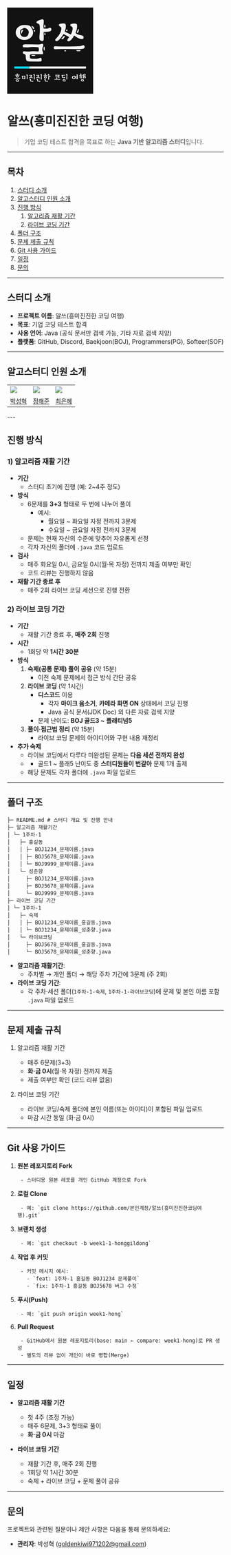 ![배너 이미지](./image/banner.png)

# 알쓰(흥미진진한 코딩 여행)

> 기업 코딩 테스트 합격을 목표로 하는 **Java 기반 알고리즘 스터디**입니다.

---

## 목차

1. [스터디 소개](#스터디-소개)  
2. [알고스터디 인원 소개](#알고스터디-인원-소개)  
3. [진행 방식](#진행-방식)  
   1. [알고리즘 재활 기간](#1-알고리즘-재활-기간)  
   2. [라이브 코딩 기간](#2-라이브-코딩-기간)  
4. [폴더 구조](#폴더-구조)  
5. [문제 제출 규칙](#문제-제출-규칙)  
6. [Git 사용 가이드](#git-사용-가이드)  
7. [일정](#일정)  
8. [문의](#문의)

---

## 스터디 소개

- **프로젝트 이름**: 알쓰(흥미진진한 코딩 여행)
- **목표**: 기업 코딩 테스트 합격
- **사용 언어**: Java (공식 문서만 검색 가능, 기타 자료 검색 지양)
- **플랫폼**: GitHub, Discord, Baekjoon(BOJ), Programmers(PG), Softeer(SOF)

---

## 알고스터디 인원 소개

<table>
  <tr>
    <td>
        <a href="https://github.com/goldenkiwi-hyeuk">
            <img src="https://avatars.githubusercontent.com/u/95901686?s=96&v=4" width="100px" />
        </a>
    </td>
    <td>
        <a href="https://github.com/jun-23">
            <img src="https://avatars.githubusercontent.com/u/78009502?v=4" width="100px" />
        </a>
    </td>
    <td>
        <a href="https://github.com/EH05">
            <img src="https://avatars.githubusercontent.com/u/133950134?v=4" width="100px" />
        </a>
    </td>
  </tr>

  <tr> 
    <td align="center"><a href="https://github.com/goldenkiwi-hyeuk">박성혁</a></td>
    <td align="center"><a href="https://github.com/jun-23">정해준</a></td>
    <td align="center"><a href="https://github.com/gyungmean">최은혜</a></td>
  </tr>
</table>
---

## 진행 방식

### 1) 알고리즘 재활 기간
- **기간**  
  - 스터디 초기에 진행 (예: 2~4주 정도)
- **방식**  
  - 6문제를 **3+3** 형태로 두 번에 나누어 풀이  
    - 예시:  
      - 월요일 ~ 화요일 자정 전까지 3문제  
      - 수요일 ~ 금요일 자정 전까지 3문제
  - 문제는 현재 자신의 수준에 맞추어 자유롭게 선정
  - 각자 자신의 폴더에 `.java` 코드 업로드  
- **검사**  
  - 매주 화요일 0시, 금요일 0시(월·목 자정) 전까지 제출 여부만 확인  
  - 코드 리뷰는 진행하지 않음  
- **재활 기간 종료 후**  
  - 매주 2회 라이브 코딩 세션으로 진행 전환

### 2) 라이브 코딩 기간
- **기간**  
  - 재활 기간 종료 후, **매주 2회** 진행
- **시간**  
  - 1회당 약 **1시간 30분**
- **방식**  
  1. **숙제(공통 문제) 풀이 공유** (약 15분)  
     - 이전 숙제 문제에서 접근 방식 간단 공유  
  2. **라이브 코딩** (약 1시간)  
     - **디스코드** 이용  
       - 각자 **마이크 음소거**, **카메라 화면 ON** 상태에서 코딩 진행
       - Java 공식 문서(JDK Doc) 외 다른 자료 검색 지양  
     - 문제 난이도: **BOJ 골드3 ~ 플래티넘5**  
  3. **풀이·접근법 정리** (약 15분)  
     - 라이브 코딩 문제의 아이디어와 구현 내용 재정리  
- **추가 숙제**  
  - 라이브 코딩에서 다루다 미완성된 문제는 **다음 세션 전까지 완성**  
  - + 골드1 ~ 플래5 난이도 중 **스터디원들이 번갈아** 문제 1개 출제  
  - 해당 문제도 각자 폴더에 `.java` 파일 업로드

---

## 폴더 구조

```
├─ README.md # 스터디 개요 및 진행 안내
├─ 알고리즘 재활기간
│ └─ 1주차-1
│   ├─ 홍길동
│   │ ├─ BOJ1234_문제이름.java
│   │ ├─ BOJ5678_문제이름.java
│   │ └─ BOJ9999_문제이름.java
│   └─ 성춘향
│     ├─ BOJ1234_문제이름.java
│     ├─ BOJ5678_문제이름.java
│     └─ BOJ9999_문제이름.java
├─ 라이브 코딩 기간
│ └─ 1주차-1
│   ├─ 숙제
│   │ ├─ BOJ1234_문제이름_홍길동.java
│   │ └─ BOJ1234_문제이름_성춘향.java
│   └─ 라이브코딩
│     ├─ BOJ5678_문제이름_홍길동.java
│     └─ BOJ5678_문제이름_성춘향.java
```

- **알고리즘 재활기간**:  
  - 주차별 → 개인 폴더 → 해당 주차 기간에 3문제 (주 2회)
- **라이브 코딩 기간**:  
  - 각 주차·세션 폴더(`1주차-1-숙제`, `1주차-1-라이브코딩`)에 문제 및 본인 이름 포함 `.java` 파일 업로드
 
---

## 문제 제출 규칙

1) 알고리즘 재활 기간  
   - 매주 6문제(3+3)  
   - **화·금 0시**(월·목 자정) 전까지 제출  
   - 제출 여부만 확인 (코드 리뷰 없음)

2) 라이브 코딩 기간  
   - 라이브 코딩/숙제 폴더에 본인 이름(또는 아이디)이 포함된 파일 업로드  
   - 마감 시간 동일 (화·금 0시)

---

## Git 사용 가이드

1. **원본 레포지토리 Fork**  
   ```
    - 스터디용 원본 레포를 개인 GitHub 계정으로 Fork
   ```

2. **로컬 Clone**  
   ```
    - 예: `git clone https://github.com/본인계정/알쓰(흥미진진한코딩여행).git`
   ```

3. **브랜치 생성**  
   ```
    - 예: `git checkout -b week1-1-honggildong`
   ```

4. **작업 후 커밋**
   ```
    - 커밋 메시지 예시:  
      - `feat: 1주차-1 홍길동 BOJ1234 문제풀이`  
      - `fix: 1주차-1 홍길동 BOJ5678 버그 수정`
   ```

5. **푸시(Push)**  
   ```
    - 예: `git push origin week1-hong`
   ```

6. **Pull Request**  
   ```
    - GitHub에서 원본 레포지토리(base: main ← compare: week1-hong)로 PR 생성  
    - 별도의 리뷰 없이 개인이 바로 병합(Merge)
   ```

---

## 일정

- **알고리즘 재활 기간**  
  - 첫 4주 (조정 가능)  
  - 매주 6문제, 3+3 형태로 풀이  
  - **화·금 0시** 마감

- **라이브 코딩 기간**  
  - 재활 기간 후, 매주 2회 진행  
  - 1회당 약 1시간 30분  
  - 숙제 + 라이브 코딩 + 문제 풀이 공유

---

## 문의

프로젝트와 관련된 질문이나 제안 사항은 다음을 통해 문의하세요:

- **관리자**: 박성혁 (goldenkiwi971202@gmail.com)
